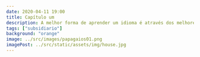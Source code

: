 ```yaml
---
date: 2020-04-11 19:00
title: Capítulo um
description: A melhor forma de aprender um idioma é através dos melhores escritores da língua.
tags: ["subsidiario"]
background: "orange"
image: ../src/images/papagaios01.png
imagePost: ../src/static/assets/img/house.jpg
---
```


